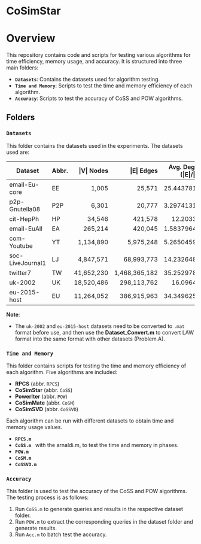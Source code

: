 # CoSimStar

# Overview

This repository contains code and scripts for testing various algorithms for time efficiency, memory usage, and accuracy. It is structured into three main folders:

- **`Datasets`**: Contains the datasets used for algorithm testing.
- **`Time and Memory`**: Scripts to test the time and memory efficiency of each algorithm.
- **`Accuracy`**: Scripts to test the accuracy of CoSS and POW algorithms.

## Folders

### `Datasets`

This folder contains the datasets used in the experiments. The datasets used are:

| Dataset           | Abbr. | \|V\| Nodes   | \|E\| Edges    | Avg. Degree (\|E\|/\|V\|)  | Download Link                                                                                       |
|-------------------|-------|--------------:|---------------:|--------------------:|-----------------------------------------------------------------------------------------------------|
| email-Eu-core     | EE    |         1,005 |         25,571 | 25.44378109         | [Download](https://suitesparse-collection-website.herokuapp.com/mat/SNAP/email-Eu-core.mat)         |
| p2p-Gnutella08    | P2P   |         6,301 |         20,777 | 3.297413109         | [Download](https://suitesparse-collection-website.herokuapp.com/mat/SNAP/p2p-Gnutella08.mat)        |
| cit-HepPh         | HP    |        34,546 |        421,578 | 12.203381           | [Download](https://suitesparse-collection-website.herokuapp.com/mat/SNAP/cit-HepPh.mat)             |
| email-EuAll       | EA    |       265,214 |        420,045 | 1.583796481         | [Download](https://suitesparse-collection-website.herokuapp.com/mat/SNAP/email-EuAll.mat)           |
| com-Youtube       | YT    |     1,134,890 |      5,975,248 | 5.265045952         | [Download](https://suitesparse-collection-website.herokuapp.com/mat/SNAP/com-Youtube.mat)           |
| soc-LiveJournal1  | LJ    |     4,847,571 |     68,993,773 | 14.23264827         | [Download](https://suitesparse-collection-website.herokuapp.com/mat/SNAP/soc-LiveJournal1.mat)      |
| twitter7          | TW    |    41,652,230 |  1,468,365,182 | 35.25297882         | [Download](https://suitesparse-collection-website.herokuapp.com/mat/SNAP/twitter7.mat)              |
| uk-2002           | UK    |    18,520,486 |     298,113,762 | 16.096433           | [Download](https://law.di.unimi.it/datasets.php)                                                    |
| eu-2015-host      | EU    |    11,264,052 |     386,915,963 | 34.34962507         | [Download](https://law.di.unimi.it/datasets.php)                                                    |

**Note**: 
- The `uk-2002` and `eu-2015-host` datasets need to be converted to `.mat` format before use, and then use the **Dataset_Convert.m** to convert LAW format into the same format with other datasets (Problem.A). 


### `Time and Memory`

This folder contains scripts for testing the time and memory efficiency of each algorithm. Five algorithms are included:

- **RPCS** (abbr. `RPCS`) 
- **CoSimStar** (abbr. `CoSS`) 
- **PowerIter** (abbr. `POW`) 
- **CoSimMate** (abbr. `CoSM`) 
- **CoSimSVD** (abbr. `CoSSVD`) 

Each algorithm can be run with different datasets to obtain time and memory usage values. 
- **`RPCS.m`**
- **`CoSS.m `** with the arnaldi.m, to test the time and memory in phases. 
- **`POW.m`**
- **`CoSM.m`**
- **`CoSSVD.m`**

### `Accuracy`

This folder is used to test the accuracy of the CoSS and POW algorithms. The testing process is as follows:

1. Run `CoSS.m` to generate queries and results in the respective dataset folder.
2. Run `POW.m` to extract the corresponding queries in the dataset folder and generate results.
3. Run `Acc.m` to batch test the accuracy.

